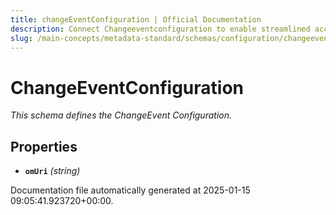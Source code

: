 ```yaml
---
title: changeEventConfiguration | Official Documentation
description: Connect Changeeventconfiguration to enable streamlined access, monitoring, or search of enterprise data using secure and scalable integrations.
slug: /main-concepts/metadata-standard/schemas/configuration/changeeventconfiguration
---
```


# ChangeEventConfiguration

*This schema defines the ChangeEvent Configuration.*

## Properties

- **`omUri`** *(string)*


Documentation file automatically generated at 2025-01-15 09:05:41.923720+00:00.
